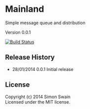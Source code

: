 # Mainland

Simple message queue and distribution

Version 0.0.1

[![Build Status](https://travis-ci.org/simonswain/mainland.png)](https://travis-ci.org/simonswain/mainland)


## Release History

* 28/01/2014 0.0.1 Initial release

## License
Copyright (c) 2014 Simon Swain  
Licensed under the MIT license.
